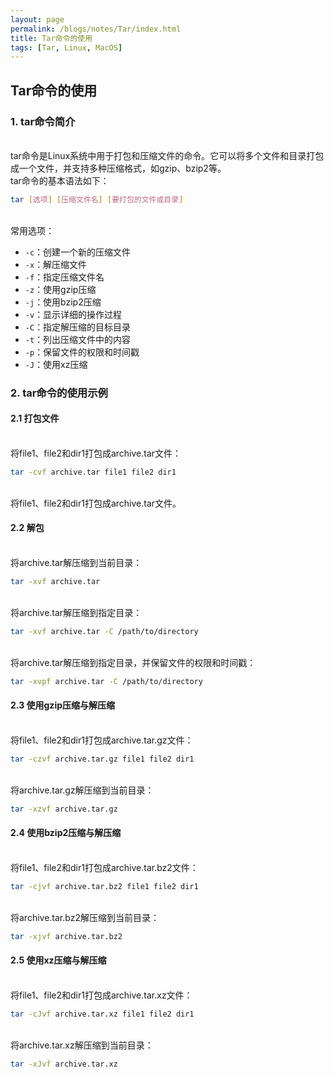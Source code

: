 ```yaml
---
layout: page
permalink: /blogs/notes/Tar/index.html
title: Tar命令的使用
tags: [Tar, Linux, MacOS]
---
```


## Tar命令的使用
### 1. tar命令简介
<br>tar命令是Linux系统中用于打包和压缩文件的命令。它可以将多个文件和目录打包成一个文件，并支持多种压缩格式，如gzip、bzip2等。
<br>tar命令的基本语法如下：

```bash
tar [选项] [压缩文件名] [要打包的文件或目录]
```
<br>常用选项：
- `-c`：创建一个新的压缩文件
- `-x`：解压缩文件
- `-f`：指定压缩文件名
- `-z`：使用gzip压缩
- `-j`：使用bzip2压缩
- `-v`：显示详细的操作过程
- `-C`：指定解压缩的目标目录
- `-t`：列出压缩文件中的内容
- `-p`：保留文件的权限和时间戳
- `-J`：使用xz压缩

### 2. tar命令的使用示例

#### 2.1 打包文件

<br>将file1、file2和dir1打包成archive.tar文件：

```bash
tar -cvf archive.tar file1 file2 dir1
```

<br>将file1、file2和dir1打包成archive.tar文件。

#### 2.2 解包

<br>将archive.tar解压缩到当前目录：

```bash
tar -xvf archive.tar
```
<br>将archive.tar解压缩到指定目录：

```bash
tar -xvf archive.tar -C /path/to/directory
```
<br>将archive.tar解压缩到指定目录，并保留文件的权限和时间戳：

```bash
tar -xvpf archive.tar -C /path/to/directory
```

#### 2.3 使用gzip压缩与解压缩
<br>将file1、file2和dir1打包成archive.tar.gz文件：

```bash
tar -czvf archive.tar.gz file1 file2 dir1
```
<br>将archive.tar.gz解压缩到当前目录：

```bash
tar -xzvf archive.tar.gz
```


#### 2.4 使用bzip2压缩与解压缩
<br>将file1、file2和dir1打包成archive.tar.bz2文件：

```bash
tar -cjvf archive.tar.bz2 file1 file2 dir1
```
<br>将archive.tar.bz2解压缩到当前目录：

```bash
tar -xjvf archive.tar.bz2
```

#### 2.5 使用xz压缩与解压缩
<br>将file1、file2和dir1打包成archive.tar.xz文件：

```bash
tar -cJvf archive.tar.xz file1 file2 dir1
```

<br>将archive.tar.xz解压缩到当前目录：

```bash
tar -xJvf archive.tar.xz
```